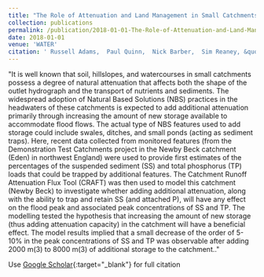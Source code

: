```yaml
---
title: "The Role of Attenuation and Land Management in Small Catchments to Remove Sediment and Phosphorus: A Modelling Study of Mitigation Options and Impacts"
collection: publications
permalink: /publication/2018-01-01-The-Role-of-Attenuation-and-Land-Management-in-Small-Catchments-to-Remove-Sediment-and-Phosphorus-A-Modelling-Study-of-Mitigation-Options-and-Impacts
date: 2018-01-01
venue: 'WATER'
citation: ' Russell Adams,  Paul Quinn,  Nick Barber,  Sim Reaney, &quot;The Role of Attenuation and Land Management in Small Catchments to Remove Sediment and Phosphorus: A Modelling Study of Mitigation Options and Impacts.&quot; WATER, 2018.'
---
```

"It is well known that soil, hillslopes, and watercourses in small catchments possess a degree of natural attenuation that affects both the shape of the outlet hydrograph and the transport of nutrients and sediments. The widespread adoption of Natural Based Solutions (NBS) practices in the headwaters of these catchments is expected to add additional attenuation primarily through increasing the amount of new storage available to accommodate flood flows. The actual type of NBS features used to add storage could include swales, ditches, and small ponds (acting as sediment traps). Here, recent data collected from monitored features (from the Demonstration Test Catchments project in the Newby Beck catchment (Eden) in northwest England) were used to provide first estimates of the percentages of the suspended sediment (SS) and total phosphorus (TP) loads that could be trapped by additional features. The Catchment Runoff Attenuation Flux Tool (CRAFT) was then used to model this catchment (Newby Beck) to investigate whether adding additional attenuation, along with the ability to trap and retain SS (and attached P), will have any effect on the flood peak and associated peak concentrations of SS and TP. The modelling tested the hypothesis that increasing the amount of new storage (thus adding attenuation capacity) in the catchment will have a beneficial effect. The model results implied that a small decrease of the order of 5-10% in the peak concentrations of SS and TP was observable after adding 2000 m(3) to 8000 m(3) of additional storage to the catchment.."

Use [Google Scholar](https://scholar.google.com/scholar?q=The+Role+of+Attenuation+and+Land+Management+in+Small+Catchments+to+Remove+Sediment+and+Phosphorus:+A+Modelling+Study+of+Mitigation+Options+and+Impacts){:target="_blank"} for full citation